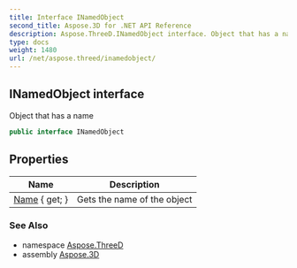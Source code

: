 ```yaml
---
title: Interface INamedObject
second_title: Aspose.3D for .NET API Reference
description: Aspose.ThreeD.INamedObject interface. Object that has a name
type: docs
weight: 1480
url: /net/aspose.threed/inamedobject/
---
```

## INamedObject interface

Object that has a name

```csharp
public interface INamedObject
```

## Properties

| Name | Description |
| --- | --- |
| [Name](../../aspose.threed/inamedobject/name/) { get; } | Gets the name of the object |

### See Also

* namespace [Aspose.ThreeD](../../aspose.threed/)
* assembly [Aspose.3D](../../)


